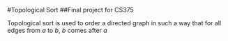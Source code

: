 #Topological Sort
##Final project for CS375

Topological sort is used to order a directed graph in such a way that for all edges from _a_ to _b_, _b_ comes after _a_

